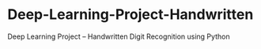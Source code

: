 # Deep-Learning-Project-Handwritten
Deep Learning Project – Handwritten Digit Recognition using Python
